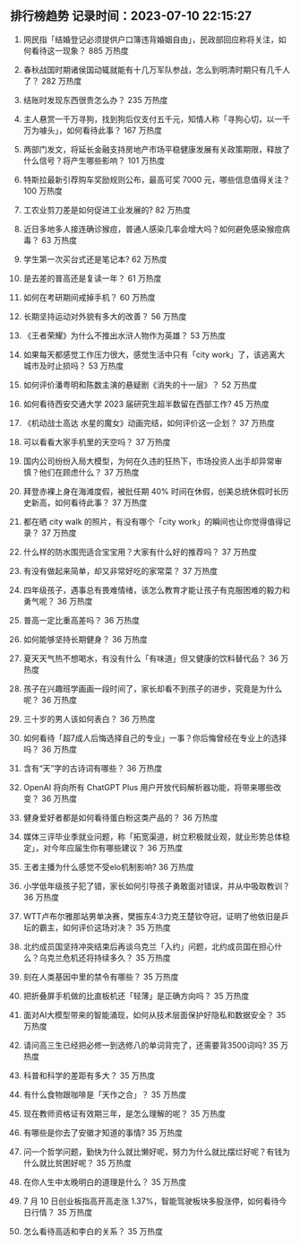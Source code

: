 
## 排行榜趋势 记录时间：2023-07-10 22:15:27
  
  1. 网民指「结婚登记必须提供户口簿违背婚姻自由」，民政部回应称将关注，如何看待这一现象？ 885 万热度
    
  2. 春秋战国时期诸侯国动辄就能有十几万军队参战，怎么到明清时期只有几千人了？ 282 万热度
    
  3. 结账时发现东西很贵怎么办？ 235 万热度
    
  4. 主人悬赏一千万寻狗，找到狗后仅支付五千元，知情人称「寻狗心切，以一千万为噱头」，如何看待此事？ 167 万热度
    
  5. 两部门发文，将延长金融支持房地产市场平稳健康发展有关政策期限，释放了什么信号？将产生哪些影响？ 101 万热度
    
  6. 特斯拉最新引荐购车奖励规则公布，最高可奖 7000 元，哪些信息值得关注？ 100 万热度
    
  7. 工农业剪刀差是如何促进工业发展的? 82 万热度
    
  8. 近日多地多人接连确诊猴痘，普通人感染几率会增大吗？如何避免感染猴痘病毒？ 63 万热度
    
  9. 学生第一次买台式还是笔记本? 62 万热度
    
  10. 是去差的普高还是复读一年？ 61 万热度
    
  11. 如何在考研期间戒掉手机？ 60 万热度
    
  12. 长期坚持运动对外貌有多大的改善？ 56 万热度
    
  13. 《王者荣耀》为什么不推出水浒人物作为英雄？ 53 万热度
    
  14. 如果每天都感觉工作压力很大，感觉生活中只有「city work」了，该逃离大城市及时止损吗？ 53 万热度
    
  15. 如何评价潘粤明和陈数主演的悬疑剧《消失的十一层》？ 52 万热度
    
  16. 如何看待西安交通大学 2023 届研究生超半数留在西部工作? 45 万热度
    
  17. 《机动战士高达 水星的魔女》动画完结，如何评价这一企划？ 37 万热度
    
  18. 可以看看大家手机里的天空吗？ 37 万热度
    
  19. 国内公司纷纷入局大模型，为何在久违的狂热下，市场投资人出手却异常审慎？他们在顾虑什么？ 37 万热度
    
  20. 拜登赤裸上身在海滩度假，被批任期 40% 时间在休假，创美总统休假时长历史新高，如何看待此事？ 37 万热度
    
  21. 都在晒 city walk 的照片，有没有哪个「city work」的瞬间也让你觉得值得记录？ 37 万热度
    
  22. 什么样的防水围兜适合宝宝用？大家有什么好的推荐吗？ 37 万热度
    
  23. 有没有做起来简单，却又非常好吃的家常菜？ 37 万热度
    
  24. 四年级孩子，遇事总有畏难情绪，该怎么教育才能让孩子有克服困难的毅力和勇气呢？ 36 万热度
    
  25. 普高一定比重高差吗？ 36 万热度
    
  26. 如何能够坚持长期健身？ 36 万热度
    
  27. 夏天天气热不想喝水，有没有什么「有味道」但又健康的饮料替代品？ 36 万热度
    
  28. 孩子在兴趣班学画画一段时间了，家长却看不到孩子的进步，究竟是为什么呢？ 36 万热度
    
  29. 三十岁的男人该如何表白？ 36 万热度
    
  30. 如何看待「超7成人后悔选择自己的专业」一事？你后悔曾经在专业上的选择吗？ 36 万热度
    
  31. 含有“天”字的古诗词有哪些？ 36 万热度
    
  32. OpenAI 将向所有 ChatGPT Plus 用户开放代码解析器功能，将带来哪些改变？ 36 万热度
    
  33. 健身爱好者都是如何看待蛋白粉这类产品的？ 36 万热度
    
  34. 媒体三评毕业季就业问题，称「拓宽渠道，树立积极就业观，就业形势总体稳定」，对今年应届生你有哪些建议？ 36 万热度
    
  35. 王者主播为什么感觉不受elo机制影响? 36 万热度
    
  36. 小学低年级孩子犯了错，家长如何引导孩子勇敢面对错误，并从中吸取教训？ 36 万热度
    
  37. WTT卢布尔雅那站男单决赛，樊振东4:3力克王楚钦夺冠，证明了他依旧是乒坛的霸主，如何评价这场对决？ 35 万热度
    
  38. 北约成员国坚持冲突结束后再谈乌克兰「入约」问题，北约成员国在担心什么？乌克兰危机还将持续多久？ 35 万热度
    
  39. 刻在人类基因中里的禁令有哪些？ 35 万热度
    
  40. 把折叠屏手机做的比直板机还「轻薄」是正确方向吗？ 35 万热度
    
  41. 面对AI大模型带来的智能涌现，如何从技术层面保护好隐私和数据安全？ 35 万热度
    
  42. 请问高三生已经把必修一到选修八的单词背完了，还需要背3500词吗? 35 万热度
    
  43. 科普和科学的差距有多大？ 35 万热度
    
  44. 有什么食物跟咖啡是「天作之合」？ 35 万热度
    
  45. 现在教师资格证有效期三年，是怎么理解的呢？ 35 万热度
    
  46. 有哪些是你去了安徽才知道的事情? 35 万热度
    
  47. 问一个哲学问题，勤快为什么就比懒好呢，努力为什么就比摆烂好呢？有钱为什么就比贫困好呢？ 35 万热度
    
  48. 在你人生中太晚明白的道理是什么？ 35 万热度
    
  49. 7 月 10 日创业板指高开高走涨 1.37%，智能驾驶板块多股涨停，如何看待今日行情？ 35 万热度
    
  50. 怎么看待高适和李白的关系？ 35 万热度
    